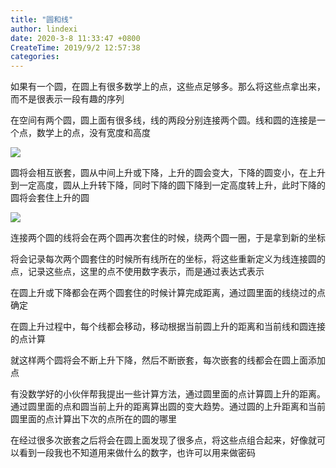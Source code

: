 ```yaml
---
title: "圆和线"
author: lindexi
date: 2020-3-8 11:33:47 +0800
CreateTime: 2019/9/2 12:57:38
categories: 
---
```


如果有一个圆，在圆上有很多数学上的点，这些点足够多。那么将这些点拿出来，而不是很表示一段有趣的序列

<!--more-->


<!-- CreateTime:2019/9/2 12:57:38 -->

<!-- csdn -->

在空间有两个圆，圆上面有很多线，线的两段分别连接两个圆。线和圆的连接是一个点，数学上的点，没有宽度和高度

<!-- ![](image/圆和线/圆和线0.png) -->

![](http://image.acmx.xyz/lindexi%2F20195318486955)

圆将会相互嵌套，圆从中间上升或下降，上升的圆会变大，下降的圆变小，在上升到一定高度，圆从上升转下降，同时下降的圆下降到一定高度转上升，此时下降的圆将会套住上升的圆

<!-- ![](image/圆和线/圆和线1.png) -->

![](http://image.acmx.xyz/lindexi%2F201953185047245)

连接两个圆的线将会在两个圆再次套住的时候，绕两个圆一圈，于是拿到新的坐标

将会记录每次两个圆套住的时候所有线所在的坐标，将这些重新定义为线连接圆的点，记录这些点，这里的点不使用数字表示，而是通过表达式表示

在圆上升或下降都会在两个圆套住的时候计算完成距离，通过圆里面的线绕过的点确定

在圆上升过程中，每个线都会移动，移动根据当前圆上升的距离和当前线和圆连接的点计算

就这样两个圆将会不断上升下降，然后不断嵌套，每次嵌套的线都会在圆上面添加点

有没数学好的小伙伴帮我提出一些计算方法，通过圆里面的点计算圆上升的距离。通过圆里面的点和圆当前上升的距离算出圆的变大趋势。通过圆的上升距离和当前圆里面的点计算出下次的点所在的圆的哪里

在经过很多次嵌套之后将会在圆上面发现了很多点，将这些点组合起来，好像就可以看到一段我也不知道用来做什么的数字，也许可以用来做密码

